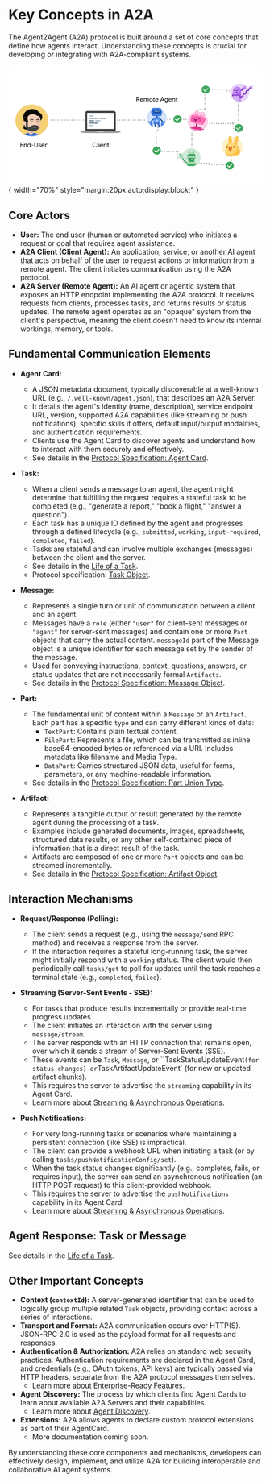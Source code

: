 # Key Concepts in A2A

The Agent2Agent (A2A) protocol is built around a set of core concepts that define how agents interact. Understanding these concepts is crucial for developing or integrating with A2A-compliant systems.

![A2A Actors showing a User, A2A Client (Client Agent), and A2A Server (Remote Agent)](../assets/a2a-actors.png){ width="70%" style="margin:20px auto;display:block;" }

## Core Actors

- **User:** The end user (human or automated service) who initiates a request or goal that requires agent assistance.
- **A2A Client (Client Agent):** An application, service, or another AI agent that acts on behalf of the user to request actions or information from a remote agent. The client initiates communication using the A2A protocol.
- **A2A Server (Remote Agent):** An AI agent or agentic system that exposes an HTTP endpoint implementing the A2A protocol. It receives requests from clients, processes tasks, and returns results or status updates. The remote agent operates as an "opaque" system from the client's perspective, meaning the client doesn't need to know its internal workings, memory, or tools.

## Fundamental Communication Elements

- **Agent Card:**

    - A JSON metadata document, typically discoverable at a well-known URL (e.g., `/.well-known/agent.json`), that describes an A2A Server.
    - It details the agent's identity (name, description), service endpoint URL, version, supported A2A capabilities (like streaming or push notifications), specific skills it offers, default input/output modalities, and authentication requirements.
    - Clients use the Agent Card to discover agents and understand how to interact with them securely and effectively.
    - See details in the [Protocol Specification: Agent Card](../specification.md#5-agent-discovery-the-agent-card).

- **Task:**

    - When a client sends a message to an agent, the agent might determine that fulfilling the request requires a stateful task to be completed (e.g., "generate a report," "book a flight," "answer a question").
    - Each task has a unique ID defined by the agent and progresses through a defined lifecycle (e.g., `submitted`, `working`, `input-required`, `completed`, `failed`).
    - Tasks are stateful and can involve multiple exchanges (messages) between the client and the server.
    - See details in the [Life of a Task](./life-of-a-task.md).
    - Protocol specification: [Task Object](../specification.md#61-task-object).

- **Message:**

    - Represents a single turn or unit of communication between a client and an agent.
    - Messages have a `role` (either `"user"` for client-sent messages or `"agent"` for server-sent messages) and contain one or more `Part` objects that carry the actual content. `messageId` part of the Message object is a unique identifier for each message set by the sender of the message.
    - Used for conveying instructions, context, questions, answers, or status updates that are not necessarily formal `Artifacts`.
    - See details in the [Protocol Specification: Message Object](../specification.md#64-message-object).

- **Part:**

    - The fundamental unit of content within a `Message` or an `Artifact`. Each part has a specific `type` and can carry different kinds of data:
        - `TextPart`: Contains plain textual content.
        - `FilePart`: Represents a file, which can be transmitted as inline base64-encoded bytes or referenced via a URI. Includes metadata like filename and Media Type.
        - `DataPart`: Carries structured JSON data, useful for forms, parameters, or any machine-readable information.
    - See details in the [Protocol Specification: Part Union Type](../specification.md#65-part-union-type).

- **Artifact:**
    - Represents a tangible output or result generated by the remote agent during the processing of a task.
    - Examples include generated documents, images, spreadsheets, structured data results, or any other self-contained piece of information that is a direct result of the task.
    - Artifacts are composed of one or more `Part` objects and can be streamed incrementally.
    - See details in the [Protocol Specification: Artifact Object](../specification.md#67-artifact-object).

## Interaction Mechanisms

- **Request/Response (Polling):**

    - The client sends a request (e.g., using the `message/send` RPC method) and receives a response from the server.
    - If the interaction requires a stateful long-running task, the server might initially respond with a `working` status. The client would then periodically call `tasks/get` to poll for updates until the task reaches a terminal state (e.g., `completed`, `failed`).

- **Streaming (Server-Sent Events - SSE):**

    - For tasks that produce results incrementally or provide real-time progress updates.
    - The client initiates an interaction with the server using `message/stream`.
    - The server responds with an HTTP connection that remains open, over which it sends a stream of Server-Sent Events (SSE).
    - These events can be `Task`, `Message`, or ``TaskStatusUpdateEvent` (for status changes) or `TaskArtifactUpdateEvent` (for new or updated artifact chunks).
    - This requires the server to advertise the `streaming` capability in its Agent Card.
    - Learn more about [Streaming & Asynchronous Operations](./streaming-and-async.md).

- **Push Notifications:**
    - For very long-running tasks or scenarios where maintaining a persistent connection (like SSE) is impractical.
    - The client can provide a webhook URL when initiating a task (or by calling `tasks/pushNotificationConfig/set`).
    - When the task status changes significantly (e.g., completes, fails, or requires input), the server can send an asynchronous notification (an HTTP POST request) to this client-provided webhook.
    - This requires the server to advertise the `pushNotifications` capability in its Agent Card.
    - Learn more about [Streaming & Asynchronous Operations](./streaming-and-async.md).

## Agent Response: Task or Message
See details in the [Life of a Task](./life-of-a-task.md).

## Other Important Concepts

- **Context (`contextId`):** A server-generated identifier that can be used to logically group multiple related `Task` objects, providing context across a series of interactions.
- **Transport and Format:** A2A communication occurs over HTTP(S). JSON-RPC 2.0 is used as the payload format for all requests and responses.
- **Authentication & Authorization:** A2A relies on standard web security practices. Authentication requirements are declared in the Agent Card, and credentials (e.g., OAuth tokens, API keys) are typically passed via HTTP headers, separate from the A2A protocol messages themselves.
    - Learn more about [Enterprise-Ready Features](./enterprise-ready.md).
- **Agent Discovery:** The process by which clients find Agent Cards to learn about available A2A Servers and their capabilities.
    - Learn more about [Agent Discovery](./agent-discovery.md).
- **Extensions:** A2A allows agents to declare custom protocol extensions as part of their AgentCard.
    - More documentation coming soon.

By understanding these core components and mechanisms, developers can effectively design, implement, and utilize A2A for building interoperable and collaborative AI agent systems.
